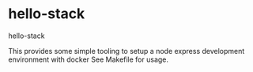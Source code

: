 # hello-stack
hello-stack

This provides some simple tooling to setup a node express development environment with docker
See Makefile for usage.
